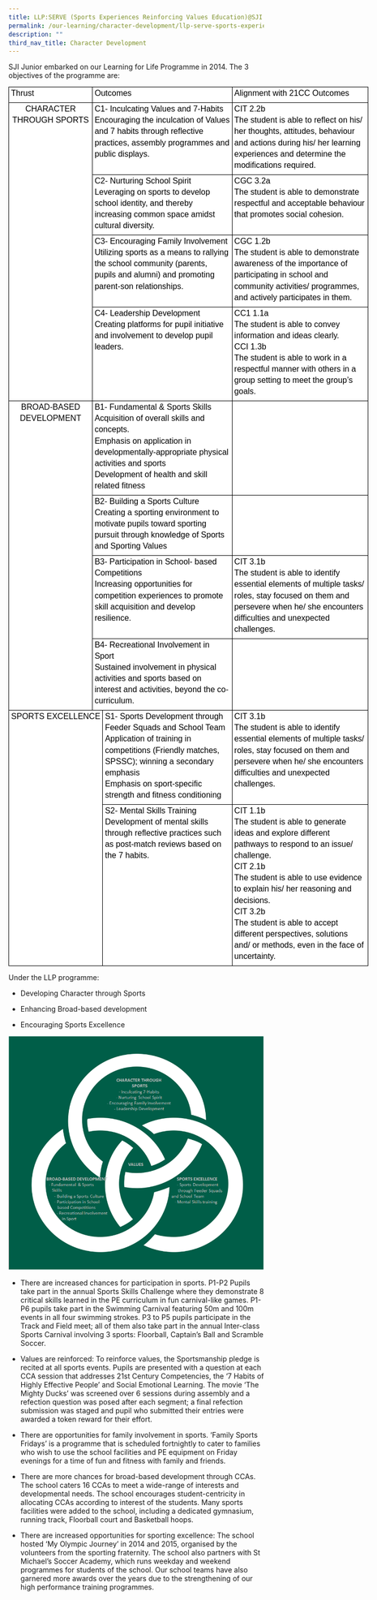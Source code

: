 ```yaml
---
title: LLP:SERVE (Sports Experiences Reinforcing Values Education)@SJI Junior
permalink: /our-learning/character-development/llp-serve-sports-experiences-reinforcing-values-education/
description: ""
third_nav_title: Character Development
---
```

SJI Junior embarked on our Learning for Life Programme in 2014. The 3 objectives of the programme are:

<table class="ive_eobj_center" style="margin: auto; outline: 0px; padding: 0px; clear: both; border-collapse: collapse; color: rgb(0, 0, 0); font-family: &quot;PT Sans&quot;, sans-serif; font-size: 16px; font-style: normal; font-variant-ligatures: normal; font-variant-caps: normal; font-weight: 400; letter-spacing: normal; orphans: 2; text-align: left; text-transform: none; white-space: normal; widows: 2; word-spacing: 0px; -webkit-text-stroke-width: 0px; background-color: rgb(255, 255, 255); text-decoration-thickness: initial; text-decoration-style: initial; text-decoration-color: initial; border: none; width: 709.5px;"><colgroup style="margin: 0px; outline: 0px; padding: 0px;"><col width="172" style="margin: 0px; outline: 0px; padding: 0px;"><col width="24" style="margin: 0px; outline: 0px; padding: 0px;"><col width="281" style="margin: 0px; outline: 0px; padding: 0px;"><col width="126" style="margin: 0px; outline: 0px; padding: 0px;"></colgroup><tbody style="margin: 0px; outline: 0px; padding: 0px;"><tr style="margin: 0px; outline: 0px; padding: 0px; height: 0px;"><td style="margin: 0px; outline: 0px; padding: 1px 4px 7px; border: 1px solid rgb(0, 0, 0); vertical-align: top;"><p dir="ltr" style="margin: 0pt 0px; outline: 0px; padding: 0px; line-height: 1.38; color: rgb(0, 0, 0); font-family: &quot;PT Sans&quot;, sans-serif; font-size: 16px;"><font style="margin: 0px; outline: 0px; padding: 0px;"><span style="margin: 0px; outline: 0px; padding: 0px; color: rgb(0, 0, 0); vertical-align: baseline; white-space: pre-wrap;">Thrust</span></font></p></td><td colspan="2" style="margin: 0px; outline: 0px; padding: 1px 4px 7px; border: 1px solid rgb(0, 0, 0); vertical-align: top;"><p dir="ltr" style="margin: 0pt 0px; outline: 0px; padding: 0px; line-height: 1.38; color: rgb(0, 0, 0); font-family: &quot;PT Sans&quot;, sans-serif; font-size: 16px;"><font style="margin: 0px; outline: 0px; padding: 0px;"><span style="margin: 0px; outline: 0px; padding: 0px; color: rgb(0, 0, 0); vertical-align: baseline; white-space: pre-wrap;">Outcomes</span></font></p></td><td style="margin: 0px; outline: 0px; padding: 1px 4px 7px; border: 1px solid rgb(0, 0, 0); vertical-align: top; width: 292px;"><p dir="ltr" style="margin: 0pt 0px; outline: 0px; padding: 0px; line-height: 1.38; color: rgb(0, 0, 0); font-family: &quot;PT Sans&quot;, sans-serif; font-size: 16px;"><font style="margin: 0px; outline: 0px; padding: 0px;"><span style="margin: 0px; outline: 0px; padding: 0px; color: rgb(0, 0, 0); vertical-align: baseline; white-space: pre-wrap;">Alignment with 21CC Outcomes</span></font></p></td></tr><tr style="margin: 0px; outline: 0px; padding: 0px; height: 0px;"><td rowspan="4" style="margin: 0px; outline: 0px; padding: 1px 4px 7px; border: 1px solid rgb(0, 0, 0); vertical-align: top;"><p dir="ltr" style="margin: 0pt 0px; outline: 0px; padding: 0px; line-height: 1.38; color: rgb(0, 0, 0); font-family: &quot;PT Sans&quot;, sans-serif; font-size: 16px; text-align: center;"><font style="margin: 0px; outline: 0px; padding: 0px;"><span style="margin: 0px; outline: 0px; padding: 0px; color: rgb(0, 0, 0); vertical-align: baseline; white-space: pre-wrap;">CHARACTER THROUGH SPORTS</span></font></p><p dir="ltr" style="margin: 0pt 0px; outline: 0px; padding: 0px; line-height: 1.38; color: rgb(0, 0, 0); font-family: &quot;PT Sans&quot;, sans-serif; font-size: 16px; text-align: center;"><font style="margin: 0px; outline: 0px; padding: 0px;"><span style="margin: 0px; outline: 0px; padding: 0px; color: rgb(0, 0, 0); vertical-align: baseline; white-space: pre-wrap;"></span></font></p></td><td colspan="2" style="margin: 0px; outline: 0px; padding: 1px 4px 7px; border: 1px solid rgb(0, 0, 0); vertical-align: top;"><p dir="ltr" style="margin: 0pt 0px; outline: 0px; padding: 0px; line-height: 1.38; color: rgb(0, 0, 0); font-family: &quot;PT Sans&quot;, sans-serif; font-size: 16px;"><font style="margin: 0px; outline: 0px; padding: 0px;"><span style="margin: 0px; outline: 0px; padding: 0px; color: rgb(0, 0, 0); vertical-align: baseline; white-space: pre-wrap;">C1- Inculcating Values and 7-Habits</span></font></p><p dir="ltr" style="margin: 0pt 0px; outline: 0px; padding: 0px; line-height: 1.38; color: rgb(0, 0, 0); font-family: &quot;PT Sans&quot;, sans-serif; font-size: 16px;"><font style="margin: 0px; outline: 0px; padding: 0px;"><span style="margin: 0px; outline: 0px; padding: 0px; color: rgb(0, 0, 0); vertical-align: baseline; white-space: pre-wrap;">Encouraging the inculcation of Values and 7 habits through reflective practices, assembly programmes and public displays.</span></font></p></td><td style="margin: 0px; outline: 0px; padding: 1px 4px 7px; border: 1px solid rgb(0, 0, 0); vertical-align: top;"><p dir="ltr" style="margin: 0pt 0px; outline: 0px; padding: 0px; line-height: 1.38; color: rgb(0, 0, 0); font-family: &quot;PT Sans&quot;, sans-serif; font-size: 16px;"><font style="margin: 0px; outline: 0px; padding: 0px;"><span style="margin: 0px; outline: 0px; padding: 0px; color: rgb(0, 0, 0); vertical-align: baseline; white-space: pre-wrap;">CIT 2.2b</span></font></p><p dir="ltr" style="margin: 0pt 0px; outline: 0px; padding: 0px; line-height: 1.38; color: rgb(0, 0, 0); font-family: &quot;PT Sans&quot;, sans-serif; font-size: 16px;"><font style="margin: 0px; outline: 0px; padding: 0px;"><span style="margin: 0px; outline: 0px; padding: 0px; color: rgb(0, 0, 0); vertical-align: baseline; white-space: pre-wrap;">The student is able to reflect on his/ her thoughts, attitudes, behaviour and actions during his/ her learning experiences and determine the modifications required.</span></font></p></td></tr><tr style="margin: 0px; outline: 0px; padding: 0px; height: 0px;"><td colspan="2" style="margin: 0px; outline: 0px; padding: 1px 4px 7px; border: 1px solid rgb(0, 0, 0); vertical-align: top;"><p dir="ltr" style="margin: 0pt 0px; outline: 0px; padding: 0px; line-height: 1.38; color: rgb(0, 0, 0); font-family: &quot;PT Sans&quot;, sans-serif; font-size: 16px;"><font style="margin: 0px; outline: 0px; padding: 0px;"><span style="margin: 0px; outline: 0px; padding: 0px; color: rgb(0, 0, 0); vertical-align: baseline; white-space: pre-wrap;">C2- Nurturing School Spirit</span></font></p><p dir="ltr" style="margin: 0pt 0px; outline: 0px; padding: 0px; line-height: 1.38; color: rgb(0, 0, 0); font-family: &quot;PT Sans&quot;, sans-serif; font-size: 16px;"><font style="margin: 0px; outline: 0px; padding: 0px;"><span style="margin: 0px; outline: 0px; padding: 0px; color: rgb(0, 0, 0); vertical-align: baseline; white-space: pre-wrap;">Leveraging on sports to develop school identity, and thereby increasing common space amidst cultural diversity.</span></font></p></td><td style="margin: 0px; outline: 0px; padding: 1px 4px 7px; border: 1px solid rgb(0, 0, 0); vertical-align: top;"><p dir="ltr" style="margin: 0pt 0px; outline: 0px; padding: 0px; line-height: 1.38; color: rgb(0, 0, 0); font-family: &quot;PT Sans&quot;, sans-serif; font-size: 16px;"><font style="margin: 0px; outline: 0px; padding: 0px;"><span style="margin: 0px; outline: 0px; padding: 0px; color: rgb(0, 0, 0); vertical-align: baseline; white-space: pre-wrap;">CGC 3.2a</span></font></p><p dir="ltr" style="margin: 0pt 0px; outline: 0px; padding: 0px; line-height: 1.38; color: rgb(0, 0, 0); font-family: &quot;PT Sans&quot;, sans-serif; font-size: 16px;"><font style="margin: 0px; outline: 0px; padding: 0px;"><span style="margin: 0px; outline: 0px; padding: 0px; color: rgb(0, 0, 0); vertical-align: baseline; white-space: pre-wrap;">The student is able to demonstrate respectful and acceptable behaviour that promotes social cohesion.</span></font></p></td></tr><tr style="margin: 0px; outline: 0px; padding: 0px; height: 0px;"><td colspan="2" style="margin: 0px; outline: 0px; padding: 1px 4px 7px; border: 1px solid rgb(0, 0, 0); vertical-align: top;"><p dir="ltr" style="margin: 0pt 0px; outline: 0px; padding: 0px; line-height: 1.38; color: rgb(0, 0, 0); font-family: &quot;PT Sans&quot;, sans-serif; font-size: 16px;"><font style="margin: 0px; outline: 0px; padding: 0px;"><span style="margin: 0px; outline: 0px; padding: 0px; color: rgb(0, 0, 0); vertical-align: baseline; white-space: pre-wrap;">C3- Encouraging Family Involvement</span></font></p><p dir="ltr" style="margin: 0pt 0px; outline: 0px; padding: 0px; line-height: 1.38; color: rgb(0, 0, 0); font-family: &quot;PT Sans&quot;, sans-serif; font-size: 16px;"><font style="margin: 0px; outline: 0px; padding: 0px;"><span style="margin: 0px; outline: 0px; padding: 0px; color: rgb(0, 0, 0); vertical-align: baseline; white-space: pre-wrap;">Utilizing sports as a means to rallying the school community (parents, pupils and alumni) and promoting parent-son relationships.</span></font></p></td><td style="margin: 0px; outline: 0px; padding: 1px 4px 7px; border: 1px solid rgb(0, 0, 0); vertical-align: top;"><p dir="ltr" style="margin: 0pt 0px; outline: 0px; padding: 0px; line-height: 1.38; color: rgb(0, 0, 0); font-family: &quot;PT Sans&quot;, sans-serif; font-size: 16px;"><font style="margin: 0px; outline: 0px; padding: 0px;"><span style="margin: 0px; outline: 0px; padding: 0px; color: rgb(0, 0, 0); vertical-align: baseline; white-space: pre-wrap;">CGC 1.2b</span></font></p><p dir="ltr" style="margin: 0pt 0px; outline: 0px; padding: 0px; line-height: 1.38; color: rgb(0, 0, 0); font-family: &quot;PT Sans&quot;, sans-serif; font-size: 16px;"><font style="margin: 0px; outline: 0px; padding: 0px;"><span style="margin: 0px; outline: 0px; padding: 0px; color: rgb(0, 0, 0); vertical-align: baseline; white-space: pre-wrap;">The student is able to demonstrate awareness of the importance of participating in school and community activities/ programmes, and actively participates in them.</span></font></p></td></tr><tr style="margin: 0px; outline: 0px; padding: 0px; height: 0px;"><td colspan="2" style="margin: 0px; outline: 0px; padding: 1px 4px 7px; border: 1px solid rgb(0, 0, 0); vertical-align: top;"><p dir="ltr" style="margin: 0pt 0px; outline: 0px; padding: 0px; line-height: 1.38; color: rgb(0, 0, 0); font-family: &quot;PT Sans&quot;, sans-serif; font-size: 16px;"><font style="margin: 0px; outline: 0px; padding: 0px;"><span style="margin: 0px; outline: 0px; padding: 0px; color: rgb(0, 0, 0); vertical-align: baseline; white-space: pre-wrap;">C4- Leadership Development</span></font></p><p dir="ltr" style="margin: 0pt 0px; outline: 0px; padding: 0px; line-height: 1.38; color: rgb(0, 0, 0); font-family: &quot;PT Sans&quot;, sans-serif; font-size: 16px;"><font style="margin: 0px; outline: 0px; padding: 0px;"><span style="margin: 0px; outline: 0px; padding: 0px; color: rgb(0, 0, 0); vertical-align: baseline; white-space: pre-wrap;">Creating platforms for pupil initiative and involvement to develop pupil leaders.</span></font></p></td><td style="margin: 0px; outline: 0px; padding: 1px 4px 7px; border: 1px solid rgb(0, 0, 0); vertical-align: top;"><p dir="ltr" style="margin: 0pt 0px; outline: 0px; padding: 0px; line-height: 1.38; color: rgb(0, 0, 0); font-family: &quot;PT Sans&quot;, sans-serif; font-size: 16px;"><font style="margin: 0px; outline: 0px; padding: 0px;"><span style="margin: 0px; outline: 0px; padding: 0px; color: rgb(0, 0, 0); vertical-align: baseline; white-space: pre-wrap;">CC1 1.1a</span></font></p><p dir="ltr" style="margin: 0pt 0px; outline: 0px; padding: 0px; line-height: 1.38; color: rgb(0, 0, 0); font-family: &quot;PT Sans&quot;, sans-serif; font-size: 16px;"><font style="margin: 0px; outline: 0px; padding: 0px;"><span style="margin: 0px; outline: 0px; padding: 0px; color: rgb(0, 0, 0); vertical-align: baseline; white-space: pre-wrap;">The student is able to convey information and ideas clearly.</span></font></p><p dir="ltr" style="margin: 0pt 0px; outline: 0px; padding: 0px; line-height: 1.38; color: rgb(0, 0, 0); font-family: &quot;PT Sans&quot;, sans-serif; font-size: 16px;"><font style="margin: 0px; outline: 0px; padding: 0px;"><span style="margin: 0px; outline: 0px; padding: 0px; color: rgb(0, 0, 0); vertical-align: baseline; white-space: pre-wrap;"></span><span style="margin: 0px; outline: 0px; padding: 0px; color: rgb(0, 0, 0); vertical-align: baseline; white-space: pre-wrap;">CCI 1.3b</span></font></p><p dir="ltr" style="margin: 0pt 0px; outline: 0px; padding: 0px; line-height: 1.38; color: rgb(0, 0, 0); font-family: &quot;PT Sans&quot;, sans-serif; font-size: 16px;"><font style="margin: 0px; outline: 0px; padding: 0px;"><span style="margin: 0px; outline: 0px; padding: 0px; color: rgb(0, 0, 0); vertical-align: baseline; white-space: pre-wrap;">The student is able to work in a respectful manner with others in a group setting to meet the group’s goals.</span></font></p></td></tr><tr style="margin: 0px; outline: 0px; padding: 0px; height: 0px;"><td rowspan="4" style="margin: 0px; outline: 0px; padding: 1px 4px 7px; border: 1px solid rgb(0, 0, 0); vertical-align: top;"><p dir="ltr" style="margin: 0pt 0px; outline: 0px; padding: 0px; line-height: 1.38; color: rgb(0, 0, 0); font-family: &quot;PT Sans&quot;, sans-serif; font-size: 16px; text-align: center;"><font style="margin: 0px; outline: 0px; padding: 0px;"><span style="margin: 0px; outline: 0px; padding: 0px; color: rgb(0, 0, 0); vertical-align: baseline; white-space: pre-wrap;">BROAD-BASED DEVELOPMENT</span></font></p><p dir="ltr" style="margin: 0pt 0px; outline: 0px; padding: 0px; line-height: 1.38; color: rgb(0, 0, 0); font-family: &quot;PT Sans&quot;, sans-serif; font-size: 16px; text-align: center;"><font style="margin: 0px; outline: 0px; padding: 0px;"><span style="margin: 0px; outline: 0px; padding: 0px; color: rgb(0, 0, 0); vertical-align: baseline; white-space: pre-wrap;"></span></font></p></td><td colspan="2" style="margin: 0px; outline: 0px; padding: 1px 4px 7px; border: 1px solid rgb(0, 0, 0); vertical-align: top;"><p dir="ltr" style="margin: 0pt 0px; outline: 0px; padding: 0px; line-height: 1.38; color: rgb(0, 0, 0); font-family: &quot;PT Sans&quot;, sans-serif; font-size: 16px;"><font style="margin: 0px; outline: 0px; padding: 0px;"><span style="margin: 0px; outline: 0px; padding: 0px; color: rgb(0, 0, 0); vertical-align: baseline; white-space: pre-wrap;">B1- Fundamental &amp; Sports Skills</span></font></p><p dir="ltr" style="margin: 0pt 0px; outline: 0px; padding: 0px; line-height: 1.38; color: rgb(0, 0, 0); font-family: &quot;PT Sans&quot;, sans-serif; font-size: 16px;"><font style="margin: 0px; outline: 0px; padding: 0px;"><span style="margin: 0px; outline: 0px; padding: 0px; color: rgb(0, 0, 0); vertical-align: baseline; white-space: pre-wrap;">Acquisition of overall skills and concepts.</span></font></p><p dir="ltr" style="margin: 0pt 0px; outline: 0px; padding: 0px; line-height: 1.38; color: rgb(0, 0, 0); font-family: &quot;PT Sans&quot;, sans-serif; font-size: 16px;"><font style="margin: 0px; outline: 0px; padding: 0px;"><span style="margin: 0px; outline: 0px; padding: 0px; color: rgb(0, 0, 0); vertical-align: baseline; white-space: pre-wrap;">Emphasis on application in developmentally-appropriate physical activities and sports</span></font></p><p dir="ltr" style="margin: 0pt 0px; outline: 0px; padding: 0px; line-height: 1.38; color: rgb(0, 0, 0); font-family: &quot;PT Sans&quot;, sans-serif; font-size: 16px;"><font style="margin: 0px; outline: 0px; padding: 0px;"><span style="margin: 0px; outline: 0px; padding: 0px; color: rgb(0, 0, 0); vertical-align: baseline; white-space: pre-wrap;">Development of health and skill related fitness</span></font></p></td><td style="margin: 0px; outline: 0px; padding: 1px 4px 7px; border: 1px solid rgb(0, 0, 0); vertical-align: top;"><p dir="ltr" style="margin: 0pt 0px; outline: 0px; padding: 0px; line-height: 1.38; color: rgb(0, 0, 0); font-family: &quot;PT Sans&quot;, sans-serif; font-size: 16px;"><font style="margin: 0px; outline: 0px; padding: 0px;"><span style="margin: 0px; outline: 0px; padding: 0px; color: rgb(0, 0, 0); vertical-align: baseline; white-space: pre-wrap;"></span></font></p></td></tr><tr style="margin: 0px; outline: 0px; padding: 0px; height: 0px;"><td colspan="2" style="margin: 0px; outline: 0px; padding: 1px 4px 7px; border: 1px solid rgb(0, 0, 0); vertical-align: top;"><p dir="ltr" style="margin: 0pt 0px; outline: 0px; padding: 0px; line-height: 1.38; color: rgb(0, 0, 0); font-family: &quot;PT Sans&quot;, sans-serif; font-size: 16px;"><font style="margin: 0px; outline: 0px; padding: 0px;"><span style="margin: 0px; outline: 0px; padding: 0px; color: rgb(0, 0, 0); vertical-align: baseline; white-space: pre-wrap;">B2- Building a Sports Culture</span></font></p><p dir="ltr" style="margin: 0pt 0px; outline: 0px; padding: 0px; line-height: 1.38; color: rgb(0, 0, 0); font-family: &quot;PT Sans&quot;, sans-serif; font-size: 16px;"><font style="margin: 0px; outline: 0px; padding: 0px;"><span style="margin: 0px; outline: 0px; padding: 0px; color: rgb(0, 0, 0); vertical-align: baseline; white-space: pre-wrap;">Creating a sporting environment to motivate pupils toward sporting pursuit through knowledge of Sports and Sporting Values</span></font></p></td><td style="margin: 0px; outline: 0px; padding: 1px 4px 7px; border: 1px solid rgb(0, 0, 0); vertical-align: top;"><p dir="ltr" style="margin: 0pt 0px; outline: 0px; padding: 0px; line-height: 1.38; color: rgb(0, 0, 0); font-family: &quot;PT Sans&quot;, sans-serif; font-size: 16px;"><font style="margin: 0px; outline: 0px; padding: 0px;"><span style="margin: 0px; outline: 0px; padding: 0px; color: rgb(0, 0, 0); vertical-align: baseline; white-space: pre-wrap;"></span></font></p></td></tr><tr style="margin: 0px; outline: 0px; padding: 0px; height: 0px;"><td colspan="2" style="margin: 0px; outline: 0px; padding: 1px 4px 7px; border: 1px solid rgb(0, 0, 0); vertical-align: top;"><p dir="ltr" style="margin: 0pt 0px; outline: 0px; padding: 0px; line-height: 1.38; color: rgb(0, 0, 0); font-family: &quot;PT Sans&quot;, sans-serif; font-size: 16px;"><font style="margin: 0px; outline: 0px; padding: 0px;"><span style="margin: 0px; outline: 0px; padding: 0px; color: rgb(0, 0, 0); vertical-align: baseline; white-space: pre-wrap;">B3- Participation in School- based Competitions</span></font></p><p dir="ltr" style="margin: 0pt 0px; outline: 0px; padding: 0px; line-height: 1.38; color: rgb(0, 0, 0); font-family: &quot;PT Sans&quot;, sans-serif; font-size: 16px;"><font style="margin: 0px; outline: 0px; padding: 0px;"><span style="margin: 0px; outline: 0px; padding: 0px; color: rgb(0, 0, 0); vertical-align: baseline; white-space: pre-wrap;">Increasing opportunities for competition experiences to promote skill acquisition and develop resilience.</span></font></p><p dir="ltr" style="margin: 0pt 0px; outline: 0px; padding: 0px; line-height: 1.38; color: rgb(0, 0, 0); font-family: &quot;PT Sans&quot;, sans-serif; font-size: 16px;"><font style="margin: 0px; outline: 0px; padding: 0px;"><span style="margin: 0px; outline: 0px; padding: 0px; color: rgb(0, 0, 0); vertical-align: baseline; white-space: pre-wrap;"></span></font></p></td><td style="margin: 0px; outline: 0px; padding: 1px 4px 7px; border: 1px solid rgb(0, 0, 0); vertical-align: top;"><p dir="ltr" style="margin: 0pt 0px; outline: 0px; padding: 0px; line-height: 1.38; color: rgb(0, 0, 0); font-family: &quot;PT Sans&quot;, sans-serif; font-size: 16px;"><font style="margin: 0px; outline: 0px; padding: 0px;"><span style="margin: 0px; outline: 0px; padding: 0px; color: rgb(0, 0, 0); vertical-align: baseline; white-space: pre-wrap;">CIT 3.1b</span></font></p><p dir="ltr" style="margin: 0pt 0px; outline: 0px; padding: 0px; line-height: 1.38; color: rgb(0, 0, 0); font-family: &quot;PT Sans&quot;, sans-serif; font-size: 16px;"><font style="margin: 0px; outline: 0px; padding: 0px;"><span style="margin: 0px; outline: 0px; padding: 0px; color: rgb(0, 0, 0); vertical-align: baseline; white-space: pre-wrap;">The student is able to identify essential elements of multiple tasks/ roles, stay focused on them and persevere when he/ she encounters difficulties and unexpected challenges.</span></font></p></td></tr><tr style="margin: 0px; outline: 0px; padding: 0px; height: 0px;"><td colspan="2" style="margin: 0px; outline: 0px; padding: 1px 4px 7px; border: 1px solid rgb(0, 0, 0); vertical-align: top;"><p dir="ltr" style="margin: 0pt 0px; outline: 0px; padding: 0px; line-height: 1.38; color: rgb(0, 0, 0); font-family: &quot;PT Sans&quot;, sans-serif; font-size: 16px;"><font style="margin: 0px; outline: 0px; padding: 0px;"><span style="margin: 0px; outline: 0px; padding: 0px; color: rgb(0, 0, 0); vertical-align: baseline; white-space: pre-wrap;">B4- Recreational Involvement in Sport</span></font></p><p dir="ltr" style="margin: 0pt 0px; outline: 0px; padding: 0px; line-height: 1.38; color: rgb(0, 0, 0); font-family: &quot;PT Sans&quot;, sans-serif; font-size: 16px;"><font style="margin: 0px; outline: 0px; padding: 0px;"><span style="margin: 0px; outline: 0px; padding: 0px; color: rgb(0, 0, 0); vertical-align: baseline; white-space: pre-wrap;">Sustained involvement in physical activities and sports based on interest and activities, beyond the co-curriculum.</span></font></p><p dir="ltr" style="margin: 0pt 0px; outline: 0px; padding: 0px; line-height: 1.38; color: rgb(0, 0, 0); font-family: &quot;PT Sans&quot;, sans-serif; font-size: 16px;"><font style="margin: 0px; outline: 0px; padding: 0px;"><span style="margin: 0px; outline: 0px; padding: 0px; color: rgb(0, 0, 0); vertical-align: baseline; white-space: pre-wrap;"></span></font></p></td><td style="margin: 0px; outline: 0px; padding: 1px 4px 7px; border: 1px solid rgb(0, 0, 0); vertical-align: top;"><p dir="ltr" style="margin: 0pt 0px; outline: 0px; padding: 0px; line-height: 1.38; color: rgb(0, 0, 0); font-family: &quot;PT Sans&quot;, sans-serif; font-size: 16px;"><font style="margin: 0px; outline: 0px; padding: 0px;"><span style="margin: 0px; outline: 0px; padding: 0px; color: rgb(0, 0, 0); vertical-align: baseline; white-space: pre-wrap;"></span></font></p></td></tr><tr style="margin: 0px; outline: 0px; padding: 0px; height: 0px;"><td colspan="2" rowspan="2" style="margin: 0px; outline: 0px; padding: 1px 4px 7px; border: 1px solid rgb(0, 0, 0); vertical-align: top;"><p dir="ltr" style="margin: 0pt 0px; outline: 0px; padding: 0px; line-height: 1.38; color: rgb(0, 0, 0); font-family: &quot;PT Sans&quot;, sans-serif; font-size: 16px; text-align: center;"><font style="margin: 0px; outline: 0px; padding: 0px;"><span style="margin: 0px; outline: 0px; padding: 0px; color: rgb(0, 0, 0); vertical-align: baseline; white-space: pre-wrap;">SPORTS EXCELLENCE</span></font></p></td><td style="margin: 0px; outline: 0px; padding: 1px 4px 7px; border: 1px solid rgb(0, 0, 0); vertical-align: top;"><p dir="ltr" style="margin: 0pt 0px; outline: 0px; padding: 0px; line-height: 1.38; color: rgb(0, 0, 0); font-family: &quot;PT Sans&quot;, sans-serif; font-size: 16px;"><font style="margin: 0px; outline: 0px; padding: 0px;"><span style="margin: 0px; outline: 0px; padding: 0px; color: rgb(0, 0, 0); vertical-align: baseline; white-space: pre-wrap;">S1- Sports Development through Feeder Squads and School Team</span></font></p><p dir="ltr" style="margin: 0pt 0px; outline: 0px; padding: 0px; line-height: 1.38; color: rgb(0, 0, 0); font-family: &quot;PT Sans&quot;, sans-serif; font-size: 16px;"><font style="margin: 0px; outline: 0px; padding: 0px;"><span style="margin: 0px; outline: 0px; padding: 0px; color: rgb(0, 0, 0); vertical-align: baseline; white-space: pre-wrap;">Application of training in competitions (Friendly matches, SPSSC); winning a secondary emphasis</span></font></p><p dir="ltr" style="margin: 0pt 0px; outline: 0px; padding: 0px; line-height: 1.38; color: rgb(0, 0, 0); font-family: &quot;PT Sans&quot;, sans-serif; font-size: 16px;"><font style="margin: 0px; outline: 0px; padding: 0px;"><span style="margin: 0px; outline: 0px; padding: 0px; color: rgb(0, 0, 0); vertical-align: baseline; white-space: pre-wrap;">Emphasis on sport-specific strength and fitness conditioning</span></font></p><p dir="ltr" style="margin: 0pt 0px; outline: 0px; padding: 0px; line-height: 1.38; color: rgb(0, 0, 0); font-family: &quot;PT Sans&quot;, sans-serif; font-size: 16px;"><font style="margin: 0px; outline: 0px; padding: 0px;"><span style="margin: 0px; outline: 0px; padding: 0px; color: rgb(0, 0, 0); vertical-align: baseline; white-space: pre-wrap;"></span></font></p></td><td style="margin: 0px; outline: 0px; padding: 1px 4px 7px; border: 1px solid rgb(0, 0, 0); vertical-align: top;"><p dir="ltr" style="margin: 0pt 0px; outline: 0px; padding: 0px; line-height: 1.38; color: rgb(0, 0, 0); font-family: &quot;PT Sans&quot;, sans-serif; font-size: 16px;"><font style="margin: 0px; outline: 0px; padding: 0px;"><span style="margin: 0px; outline: 0px; padding: 0px; color: rgb(0, 0, 0); vertical-align: baseline; white-space: pre-wrap;">CIT 3.1b</span></font></p><p dir="ltr" style="margin: 0pt 0px; outline: 0px; padding: 0px; line-height: 1.38; color: rgb(0, 0, 0); font-family: &quot;PT Sans&quot;, sans-serif; font-size: 16px;"><font style="margin: 0px; outline: 0px; padding: 0px;"><span style="margin: 0px; outline: 0px; padding: 0px; color: rgb(0, 0, 0); vertical-align: baseline; white-space: pre-wrap;">The student is able to identify essential elements of multiple tasks/ roles, stay focused on them and persevere when he/ she encounters difficulties and unexpected challenges.</span></font></p><p dir="ltr" style="margin: 0pt 0px; outline: 0px; padding: 0px; line-height: 1.38; color: rgb(0, 0, 0); font-family: &quot;PT Sans&quot;, sans-serif; font-size: 16px;"><font style="margin: 0px; outline: 0px; padding: 0px;"><span style="margin: 0px; outline: 0px; padding: 0px; color: rgb(0, 0, 0); vertical-align: baseline; white-space: pre-wrap;"></span></font></p><p dir="ltr" style="margin: 0pt 0px; outline: 0px; padding: 0px; line-height: 1.38; color: rgb(0, 0, 0); font-family: &quot;PT Sans&quot;, sans-serif; font-size: 16px;"><font style="margin: 0px; outline: 0px; padding: 0px;"><span style="margin: 0px; outline: 0px; padding: 0px; color: rgb(0, 0, 0); vertical-align: baseline; white-space: pre-wrap;"></span></font></p></td></tr><tr style="margin: 0px; outline: 0px; padding: 0px; height: 0px;"><td style="margin: 0px; outline: 0px; padding: 1px 4px 7px; border: 1px solid rgb(0, 0, 0); vertical-align: top;"><p dir="ltr" style="margin: 0pt 0px; outline: 0px; padding: 0px; line-height: 1.38; color: rgb(0, 0, 0); font-family: &quot;PT Sans&quot;, sans-serif; font-size: 16px;"><font style="margin: 0px; outline: 0px; padding: 0px;"><span style="margin: 0px; outline: 0px; padding: 0px; color: rgb(0, 0, 0); vertical-align: baseline; white-space: pre-wrap;">S2- Mental Skills Training</span></font></p><p dir="ltr" style="margin: 0pt 0px; outline: 0px; padding: 0px; line-height: 1.38; color: rgb(0, 0, 0); font-family: &quot;PT Sans&quot;, sans-serif; font-size: 16px;"><font style="margin: 0px; outline: 0px; padding: 0px;"><span style="margin: 0px; outline: 0px; padding: 0px; color: rgb(0, 0, 0); vertical-align: baseline; white-space: pre-wrap;">Development of mental skills through reflective practices such as post-match reviews based on the 7 habits.</span></font></p><p dir="ltr" style="margin: 0pt 0px; outline: 0px; padding: 0px; line-height: 1.38; color: rgb(0, 0, 0); font-family: &quot;PT Sans&quot;, sans-serif; font-size: 16px;"><font style="margin: 0px; outline: 0px; padding: 0px;"><span style="margin: 0px; outline: 0px; padding: 0px; color: rgb(0, 0, 0); vertical-align: baseline; white-space: pre-wrap;"></span></font></p></td><td style="margin: 0px; outline: 0px; padding: 1px 4px 7px; border: 1px solid rgb(0, 0, 0); vertical-align: top;"><p dir="ltr" style="margin: 0pt 0px; outline: 0px; padding: 0px; line-height: 1.38; color: rgb(0, 0, 0); font-family: &quot;PT Sans&quot;, sans-serif; font-size: 16px;"><font style="margin: 0px; outline: 0px; padding: 0px;"><span style="margin: 0px; outline: 0px; padding: 0px; color: rgb(0, 0, 0); vertical-align: baseline; white-space: pre-wrap;">CIT 1.1b</span></font></p><p dir="ltr" style="margin: 0pt 0px; outline: 0px; padding: 0px; line-height: 1.38; color: rgb(0, 0, 0); font-family: &quot;PT Sans&quot;, sans-serif; font-size: 16px;"><font style="margin: 0px; outline: 0px; padding: 0px;"><span style="margin: 0px; outline: 0px; padding: 0px; color: rgb(0, 0, 0); vertical-align: baseline; white-space: pre-wrap;">The student is able to generate ideas and explore different pathways to respond to an issue/ challenge.</span></font></p><p dir="ltr" style="margin: 0pt 0px; outline: 0px; padding: 0px; line-height: 1.38; color: rgb(0, 0, 0); font-family: &quot;PT Sans&quot;, sans-serif; font-size: 16px;"><font style="margin: 0px; outline: 0px; padding: 0px;"><span style="margin: 0px; outline: 0px; padding: 0px; color: rgb(0, 0, 0); vertical-align: baseline; white-space: pre-wrap;"></span></font></p><p dir="ltr" style="margin: 0pt 0px; outline: 0px; padding: 0px; line-height: 1.38; color: rgb(0, 0, 0); font-family: &quot;PT Sans&quot;, sans-serif; font-size: 16px;"><font style="margin: 0px; outline: 0px; padding: 0px;"><span style="margin: 0px; outline: 0px; padding: 0px; color: rgb(0, 0, 0); vertical-align: baseline; white-space: pre-wrap;">CIT 2.1b</span></font></p><p dir="ltr" style="margin: 0pt 0px; outline: 0px; padding: 0px; line-height: 1.38; color: rgb(0, 0, 0); font-family: &quot;PT Sans&quot;, sans-serif; font-size: 16px;"><font style="margin: 0px; outline: 0px; padding: 0px;"><span style="margin: 0px; outline: 0px; padding: 0px; color: rgb(0, 0, 0); vertical-align: baseline; white-space: pre-wrap;">The student is able to use evidence to explain his/ her reasoning and decisions.</span></font></p><p dir="ltr" style="margin: 0pt 0px; outline: 0px; padding: 0px; line-height: 1.38; color: rgb(0, 0, 0); font-family: &quot;PT Sans&quot;, sans-serif; font-size: 16px;"><font style="margin: 0px; outline: 0px; padding: 0px;"><span style="margin: 0px; outline: 0px; padding: 0px; color: rgb(0, 0, 0); vertical-align: baseline; white-space: pre-wrap;"></span></font></p><p dir="ltr" style="margin: 0pt 0px; outline: 0px; padding: 0px; line-height: 1.38; color: rgb(0, 0, 0); font-family: &quot;PT Sans&quot;, sans-serif; font-size: 16px;"><font style="margin: 0px; outline: 0px; padding: 0px;"><span style="margin: 0px; outline: 0px; padding: 0px; color: rgb(0, 0, 0); vertical-align: baseline; white-space: pre-wrap;">CIT 3.2b</span></font></p><p dir="ltr" style="margin: 0pt 0px; outline: 0px; padding: 0px; line-height: 1.38; color: rgb(0, 0, 0); font-family: &quot;PT Sans&quot;, sans-serif; font-size: 16px;"><font style="margin: 0px; outline: 0px; padding: 0px;"><span style="margin: 0px; outline: 0px; padding: 0px; color: rgb(0, 0, 0); vertical-align: baseline; white-space: pre-wrap;">The student is able to accept different perspectives, solutions and/ or methods, even in the face of uncertainty.</span></font></p></td></tr></tbody></table>

  
Under the LLP programme:

*   Developing Character through Sports
    

*   Enhancing Broad-based development

*   Encouraging Sports Excellence

![](/images/LLP%20Programme.png)  

*   There are increased chances for participation in sports. P1-P2 Pupils take part in the annual Sports Skills Challenge where they demonstrate 8 critical skills learned in the PE curriculum in fun carnival-like games. P1-P6 pupils take part in the Swimming Carnival featuring 50m and 100m events in all four swimming strokes. P3 to P5 pupils participate in the Track and Field meet; all of them also take part in the annual Inter-class Sports Carnival involving 3 sports: Floorball, Captain’s Ball and Scramble Soccer.
    

  

*   Values are reinforced: To reinforce values, the Sportsmanship pledge is recited at all sports events. Pupils are presented with a question at each CCA session that addresses 21st Century Competencies, the ‘7 Habits of Highly Effective People’ and Social Emotional Learning. The movie ‘The Mighty Ducks’ was screened over 6 sessions during assembly and a refection question was posed after each segment; a final refection submission was staged and pupil who submitted their entries were awarded a token reward for their effort.
    

  

*   There are opportunities for family involvement in sports. ‘Family Sports Fridays’ is a programme that is scheduled fortnightly to cater to families who wish to use the school facilities and PE equipment on Friday evenings for a time of fun and fitness with family and friends.
    

  

*   There are more chances for broad-based development through CCAs. The school caters 16 CCAs to meet a wide-range of interests and developmental needs. The school encourages student-centricity in allocating CCAs according to interest of the students. Many sports facilities were added to the school, including a dedicated gymnasium, running track, Floorball court and Basketball hoops.
    

  

*   There are increased opportunities for sporting excellence: The school hosted ‘My Olympic Journey’ in 2014 and 2015, organised by the volunteers from the sporting fraternity. The school also partners with St Michael’s Soccer Academy, which runs weekday and weekend programmes for students of the school. Our school teams have also garnered more awards over the years due to the strengthening of our high performance training programmes.